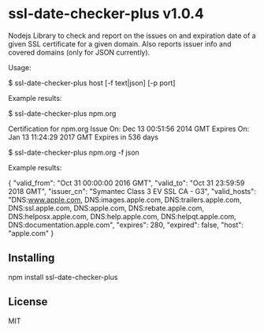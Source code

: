 # ssl-date-checker-plus v1.0.4

Nodejs Library to check and report on the issues on and expiration date of a given SSL certificate for a given domain. Also reports issuer info and covered domains (only for JSON currently).  

Usage:

$ ssl-date-checker-plus host [-f text|json] [-p port]

Example results:

$ ssl-date-checker-plus npm.org

Certification for npm.org
Issue On: Dec 13 00:51:56 2014 GMT
Expires On: Jan 13 11:24:29 2017 GMT
Expires in 536 days

$ ssl-date-checker-plus npm.org -f json

Example results:

{
    "valid_from": "Oct 31 00:00:00 2016 GMT",
    "valid_to": "Oct 31 23:59:59 2018 GMT",
    "issuer_cn": "Symantec Class 3 EV SSL CA - G3",
    "valid_hosts": "DNS:www.apple.com, DNS:images.apple.com, DNS:trailers.apple.com, DNS:ssl.apple.com, DNS:apple.com, DNS:rebate.apple.com, DNS:helposx.apple.com, DNS:help.apple.com, DNS:helpqt.apple.com, DNS:documentation.apple.com",
    "expires": 280,
    "expired": false,
    "host": "apple.com"
}

## Installing

npm install ssl-date-checker-plus

## License

MIT
